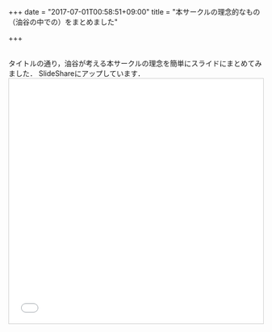 +++
date = "2017-07-01T00:58:51+09:00"
title = "本サークルの理念的なもの（油谷の中での）をまとめました"

+++

<br />
タイトルの通り，油谷が考える本サークルの理念を簡単にスライドにまとめてみました．
SlideShareにアップしています．

<iframe src="//www.slideshare.net/slideshow/embed_code/key/aw31NWCwN1dsZk" width="595" height="485" frameborder="0" marginwidth="0" marginheight="0" scrolling="no" style="border:1px solid #CCC; border-width:1px; margin-bottom:5px; max-width: 100%;" allowfullscreen> </iframe>